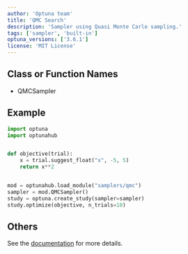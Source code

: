 ```yaml
---
author: 'Optuna team'
title: 'QMC Search'
description: 'Sampler using Quasi Monte Carlo sampling.'
tags: ['sampler', 'built-in']
optuna_versions: ['3.6.1']
license: 'MIT License'
---
```


## Class or Function Names
- QMCSampler

## Example
```python
import optuna
import optunahub


def objective(trial):
    x = trial.suggest_float("x", -5, 5)
    return x**2


mod = optunahub.load_module("samplers/qmc")
sampler = mod.QMCSampler()
study = optuna.create_study(sampler=sampler)
study.optimize(objective, n_trials=10)
```

## Others
See the [documentation](https://optuna.readthedocs.io/en/stable/reference/samplers/generated/optuna.samplers.QMCSampler.html) for more details.

